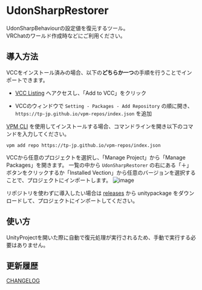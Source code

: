 # UdonSharpRestorer

UdonSharpBehaviourの設定値を復元するツール。  
VRChatのワールド作成時などにご利用ください。

## 導入方法

VCCをインストール済みの場合、以下の**どちらか一つ**の手順を行うことでインポートできます。

- [VCC Listing](https://tp-jp.github.io/vpm-repos/) へアクセスし、「Add to VCC」をクリック

- VCCのウィンドウで `Setting - Packages - Add Repository` の順に開き、 `https://tp-jp.github.io/vpm-repos/index.json` を追加

[VPM CLI](https://vcc.docs.vrchat.com/vpm/cli/) を使用してインストールする場合、コマンドラインを開き以下のコマンドを入力してください。

```
vpm add repo https://tp-jp.github.io/vpm-repos/index.json
```

VCCから任意のプロジェクトを選択し、「Manage Project」から「Manage Packages」を開きます。
一覧の中から `UdonSharpRestorer` の右にある「＋」ボタンをクリックするか「Installed Vection」から任意のバージョンを選択することで、プロジェクトにインポートします。 
![image](https://github.com/tp-jp/udon-sharp-restorer/assets/130125691/c3761fd2-1f76-4353-9723-0c4605ccff39)

リポジトリを使わずに導入したい場合は [releases](https://github.com/tp-jp/udon-sharp-restorer/releases) から unitypackage をダウンロードして、プロジェクトにインポートしてください。

## 使い方

UnityProjectを開いた際に自動で復元処理が実行されるため、手動で実行する必要はありません。

## 更新履歴

[CHANGELOG](CHANGELOG.md)
